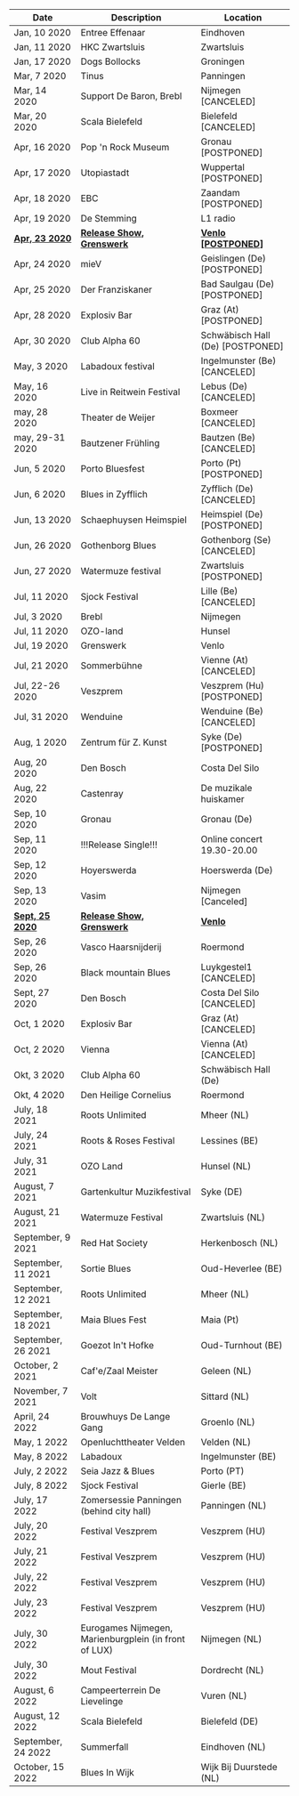 <!-- Table -->
<div class="table-wrapper">
	<table>
		<thead>
			<tr>
				<th>Date</th>
				<th>Description</th>
				<th>Location</th>
			</tr>
		</thead>
		<tbody>
			<tr>
			<tr>
				<td>Jan, 10 2020</td>
				<td>Entree Effenaar</td>
				<td>Eindhoven</td>
			</tr>
			<tr>
				<td>Jan, 11 2020</td>
				<td>HKC Zwartsluis</td>
				<td>Zwartsluis</td>
			</tr>
			<tr>
				<td>Jan, 17 2020</td>
				<td>Dogs Bollocks</td>
				<td>Groningen</td>
			</tr>
			<tr>
				<td>Mar, 7 2020</td>
				<td>Tinus</td>
				<td>Panningen</td>
			</tr>
			<tr>
				<td>Mar, 14 2020</td>
				<td>Support De Baron, Brebl</td>
				<td>Nijmegen [CANCELED] </td>
			</tr>
			<tr>
				<td>Mar, 20 2020</td>
				<td>Scala Bielefeld</td>
				<td>Bielefeld [CANCELED]</td>
			</tr>
			<tr>
				<td>Apr, 16 2020</td>
				<td>Pop 'n Rock Museum</td>
				<td>Gronau [POSTPONED]</td>
			</tr>
			<tr>
				<td>Apr, 17 2020</td>
				<td>Utopiastadt</td>
				<td>Wuppertal [POSTPONED]</td>
			</tr>
			<tr>
				<td>Apr, 18 2020</td>
				<td>EBC</td>
				<td>Zaandam [POSTPONED]</td>
			</tr>
			<tr>
				<td>Apr, 19 2020</td>
				<td>De Stemming</td>
				<td>L1 radio</td>
			</tr>
			<tr>
				<td><b><u>Apr, 23 2020</u></b></td>
				<td><b><u>Release Show, Grenswerk</u></b></td>
				<td><b><u>Venlo [POSTPONED]</u></b></td>
			</tr>
			<tr>
				<td>Apr, 24 2020</td>
				<td>mieV</td>
				<td>Geislingen (De) [POSTPONED]</td>
			</tr>
			<tr>
				<td>Apr, 25 2020</td>
				<td>Der Franziskaner</td>
				<td>Bad Saulgau (De) [POSTPONED]</td>
			</tr>
			<tr>
				<td>Apr, 28 2020</td>
				<td>Explosiv Bar</td>
				<td>Graz (At) [POSTPONED]</td>
			</tr>
			<tr>
				<td>Apr, 30 2020</td>
				<td>Club Alpha 60</td>
				<td>Schwäbisch Hall (De) [POSTPONED]</td>
			</tr>
			<tr>
				<td>May, 3 2020</td>
				<td>Labadoux festival</td>
				<td>Ingelmunster (Be) [CANCELED]</td>
			</tr>
			<tr>
				<td>May, 16 2020</td>
				<td>Live in Reitwein Festival</td>
				<td>Lebus (De) [CANCELED]</td>
			</tr>
			<tr>
				<td>may, 28 2020</td>
				<td>Theater de Weijer</td>
				<td>Boxmeer [CANCELED]</td>
			</tr>
			<tr>
				<td>may, 29-31 2020</td>
				<td>Bautzener Frühling</td>
				<td>Bautzen (Be) [CANCELED]</td>
			</tr>
			<tr>
				<td>Jun, 5 2020</td>
				<td>Porto Bluesfest</td>
				<td>Porto (Pt) [POSTPONED]</td>
			</tr>
			<tr>
				<td>Jun, 6 2020</td>
				<td>Blues in Zyfflich</td>
				<td>Zyfflich (De) [CANCELED]</td>
			</tr>
			<tr>
				<td>Jun, 13 2020</td>
				<td>Schaephuysen Heimspiel</td>
				<td>Heimspiel (De) [POSTPONED]</td>
			</tr>
			<tr> 
				<td>Jun, 26 2020</td>
				<td>Gothenborg Blues</td>
				<td>Gothenborg (Se) [CANCELED]</td>
			</tr>
			<tr>
				<td>Jun, 27 2020</td>
				<td>Watermuze festival</td>
				<td>Zwartsluis [POSTPONED]</td>
			</tr>
			<tr>
				<td>Jul, 11 2020</td>
				<td>Sjock Festival</td>
				<td>Lille (Be) [CANCELED]</td>
			</tr>
			<tr>
				<td>Jul, 3 2020</td>
				<td>Brebl</td>
				<td>Nijmegen</td>
			</tr>
			<tr>
				<td>Jul, 11 2020</td>
				<td>OZO-land</td>
				<td>Hunsel</td>
			</tr>
			<tr>
				<td>Jul, 19 2020</td>
				<td>Grenswerk</td>
				<td>Venlo</td>
			</tr>
			<tr>
				<td>Jul, 21 2020</td>
				<td>Sommerbühne</td>
				<td>Vienne (At) [CANCELED]</td>
			</tr>
			<tr>
				<td>Jul, 22-26 2020</td>
				<td>Veszprem</td>
				<td>Veszprem (Hu) [POSTPONED]</td>
			</tr>
			<tr>
				<td>Jul, 31 2020</td>
				<td>Wenduine</td>
				<td>Wenduine (Be) [CANCELED]</td>
			</tr>
			<tr>
				<td>Aug, 1 2020</td>
				<td>Zentrum für Z. Kunst</td>
				<td>Syke (De) [POSTPONED]</td>
			</tr>
			<tr>
				<td>Aug, 20 2020</td>
				<td>Den Bosch</td>
				<td>Costa Del Silo</td>
			</tr>
			<tr>
				<td>Aug, 22 2020</td>
				<td>Castenray</td>
				<td>De muzikale huiskamer</td>
			</tr>
			<tr>
				<td>Sep, 10 2020</td>
				<td>Gronau</td>
				<td>Gronau (De)</td>
			</tr>
			<tr>
				<td>Sep, 11 2020</td>
				<td>!!!Release Single!!!</td>
				<td>Online concert 19.30-20.00</td>
			</tr>
			<tr>
				<td>Sep, 12 2020</td>
				<td>Hoyerswerda</td>
				<td>Hoerswerda (De)</td>
			</tr>
			<tr>
				<td>Sep, 13 2020</td>
				<td>Vasim</td>
				<td>Nijmegen [Canceled]</td>
			</tr>
			<tr>
				<td><b><u>Sept, 25 2020</u></b></td>
				<td><b><u>Release Show, Grenswerk</u></b></td>
				<td><b><u>Venlo</u></b></td>
			</tr>
			<tr>
				<td>Sep, 26 2020</td>
				<td>Vasco Haarsnijderij</td>
				<td>Roermond</td>
			</tr>
			<tr>
				<td>Sep, 26 2020</td>
				<td>Black mountain Blues</td>
				<td>Luykgestel1 [CANCELED]</td>
			</tr>
			<tr>
				<td>Sept, 27 2020</td>
				<td>Den Bosch</td>
				<td>Costa Del Silo [CANCELED]</td>
			</tr>
			<tr>
				<td>Oct, 1 2020</td>
				<td>Explosiv Bar</td>
				<td>Graz (At) [CANCELED]</td>
			</tr>
			<tr>
				<td>Oct, 2 2020</td>
				<td>Vienna</td>
				<td>Vienna (At) [CANCELED]</td>
			</tr>
			<tr>
				<td>Okt, 3 2020</td>
				<td>Club Alpha 60</td>
				<td>Schwäbisch Hall (De)</td>
			</tr>
			<tr>
				<td>Okt, 4 2020</td>
				<td>Den Heilige Cornelius</td>
				<td>Roermond</td>
			</tr>
			<tr>
				<td>July, 18 2021</td>
				<td>Roots Unlimited</td>
				<td>Mheer (NL)</td>			
			</tr>
			<tr>
				<td>July, 24 2021</td>
				<td>Roots & Roses Festival</td>
				<td>Lessines (BE)</td>		
			</tr>
			<tr>
				<td>July, 31 2021</td>
				<td>OZO Land</td>
				<td>Hunsel (NL)</td>
			</tr>
			<tr>
				<td>August, 7 2021</td>
				<td>Gartenkultur Muzikfestival</td>
				<td>Syke (DE)</td>	
			</tr>
			<tr>
				<td>August, 21 2021</td>
				<td>Watermuze Festival</td>
				<td>Zwartsluis (NL)</td>
			</tr>
			<tr>
				<td>September, 9 2021</td>
				<td>Red Hat Society</td>
				<td>Herkenbosch (NL)</td>
			</tr>
			<tr>
				<td>September, 11 2021</td>
				<td>Sortie Blues</td>
				<td>Oud-Heverlee (BE)</td>
			</tr>
			<tr>
				<td>September, 12 2021</td>
				<td>Roots Unlimited</td>
				<td>Mheer (NL)</td>
			</tr>
			<tr>
				<td>September, 18 2021</td>
				<td>Maia Blues Fest</td>
				<td>Maia (Pt)</td>
			</tr>
			<tr>
				<td>September, 26 2021</td>
				<td>Goezot In't Hofke</td>
				<td>Oud-Turnhout (BE)</td>
			</tr>
			<tr>
				<td>October, 2 2021</td>
				<td>Caf'e/Zaal Meister</td>
				<td>Geleen (NL)</td>
			</tr>
			<tr>
				<td>November, 7 2021</td>
				<td>Volt</td>
				<td>Sittard (NL)</td>
			</tr>
			<tr id="view">
				<td>April, 24 2022</td>
				<td>Brouwhuys De Lange Gang</td>
				<td>Groenlo (NL)</td>
			</tr>
			<tr>
				<td>May, 1 2022</td>
				<td>Openluchttheater Velden</td>
				<td>Velden (NL)</td>
			</tr>
			<tr>
				<td>May, 8 2022</td>
				<td>Labadoux</td>
				<td>Ingelmunster (BE)</td>
			</tr>
			<tr>
				<td>July, 2 2022</td>
				<td>Seia Jazz & Blues</td>
				<td>Porto (PT)</td>
			</tr>
			<tr>
				<td>July, 8 2022</td>
				<td>Sjock Festival</td>
				<td>Gierle (BE)</td>
			</tr>		
			<tr>
				<td>July, 17 2022</td>
				<td>Zomersessie Panningen (behind city hall)</td>
				<td>Panningen (NL)</td>
			</tr>
			<tr>
				<td>July, 20 2022</td>
				<td>Festival Veszprem</td>
				<td>Veszprem (HU)</td>
			</tr>
			<tr>
				<td>July, 21 2022</td>
				<td>Festival Veszprem</td>
				<td>Veszprem (HU)</td>
			</tr>
			<tr>
				<td>July, 22 2022</td>
				<td>Festival Veszprem</td>
				<td>Veszprem (HU)</td>
			</tr>
						<tr>
				<td>July, 23 2022</td>
				<td>Festival Veszprem</td>
				<td>Veszprem (HU)</td>
			</tr>
			<tr>
				<td>July, 30 2022</td>
				<td>Eurogames Nijmegen, Marienburgplein (in front of LUX)</td>
				<td>Nijmegen (NL)</td>
			</tr>
			<tr>
				<td>July, 30 2022</td>
				<td>Mout Festival</td>
				<td>Dordrecht (NL)</td>
			</tr>
			<tr>
				<td>August, 6 2022</td>
				<td>Campeerterrein De Lievelinge</td>
				<td>Vuren (NL)</td>
			</tr>
			<tr>
				<td>August, 12 2022</td>
				<td>Scala Bielefeld</td>
				<td>Bielefeld (DE)</td>
			</tr>
			<tr>
				<td>September, 24 2022</td>
				<td>Summerfall</td>
				<td>Eindhoven (NL)</td>
			</tr>
			<tr>
				<td>October, 15 2022</td>
				<td>Blues In Wijk</td>
				<td>Wijk Bij Duurstede (NL)</td>
			</tr>
